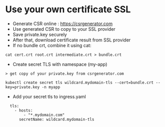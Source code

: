# Use your own certificate SSL

- Generate CSR online : <https://csrgenerator.com>
- Use generated CSR to copy to your SSL provider
- Save private.key securely
- After that, download certificate result from SSL provider
- If no bundle crt, combine it using cat:

```shell
cat cert.crt root.crt intermediate.crt > bundle.crt
```

- Create secret TLS with namespace (my-app)

```shell
> get copy of your private.key from csrgenerator.com

kubectl create secret tls wildcard.mydomain-tls --cert=bundle.crt --key=private.key -n myapp
```

- Add your secret tls to ingress.yaml

```shell
  tls:
    - hosts:
        - "*.mydomain.com"
      secretName: wildcard.mydomain-tls
```
